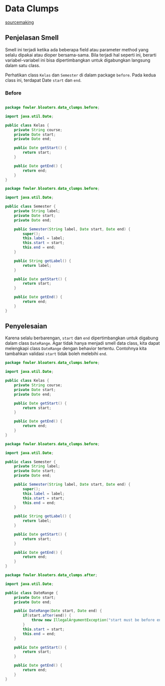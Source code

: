 # Data Clumps

[sourcemaking](https://sourcemaking.com/refactoring/smells/data-clumps)

## Penjelasan Smell

Smell ini terjadi ketika ada beberapa field atau parameter method yang selalu dipakai atau dioper bersama-sama. Bila terjadi hal seperti ini, berarti variabel-variabel ini bisa dipertimbangkan untuk digabungkan langsung dalam satu class.

Perhatikan class `Kelas` dan `Semester` di dalam package `before`. Pada kedua class ini, terdapat Date `start` dan `end`.

### Before

<Tabs>
<Tab name="kelas" text="Kelas.java">

```java

package fowler.bloaters.data_clumps.before;

import java.util.Date;

public class Kelas {
    private String course;
    private Date start;
    private Date end;

    public Date getStart() {
        return start;
    }

    public Date getEnd() {
        return end;
    }
}

```

</Tab>

<Tab name="semester" text="Semester.java">

```java
package fowler.bloaters.data_clumps.before;

import java.util.Date;

public class Semester {
	private String label;
	private Date start;
	private Date end;

	public Semester(String label, Date start, Date end) {
		super();
		this.label = label;
		this.start = start;
		this.end = end;
	}

	public String getLabel() {
		return label;
	}

	public Date getStart() {
		return start;
	}

	public Date getEnd() {
		return end;
	}
}

```

</Tab>

</Tabs>

## Penyelesaian

Karena selalu berbarengan, `start` dan `end` dipertimbangkan untuk digabung dalam class `DateRange`. Agar tidak hanya menjadi smell data class, kita dapat melengkapi class `DateRange` dengan behavior tertentu. Contohnya kita tambahkan validasi `start` tidak boleh melebihi `end`.

<Tabs>
<Tab name="kelas" text="Kelas.java">

```java
package fowler.bloaters.data_clumps.before;

import java.util.Date;

public class Kelas {
    private String course;
    private Date start;
    private Date end;

    public Date getStart() {
        return start;
    }

    public Date getEnd() {
        return end;
    }
}

```

</Tab>

<Tab name="semester" text="Semester.java">

```java
package fowler.bloaters.data_clumps.before;

import java.util.Date;

public class Semester {
	private String label;
	private Date start;
	private Date end;

	public Semester(String label, Date start, Date end) {
		super();
		this.label = label;
		this.start = start;
		this.end = end;
	}

	public String getLabel() {
		return label;
	}

	public Date getStart() {
		return start;
	}

	public Date getEnd() {
		return end;
	}
}

```

</Tab>
<Tab name="daterange" text="DateRange.java">

```java
package fowler.bloaters.data_clumps.after;

import java.util.Date;

public class DateRange {
	private Date start;
	private Date end;

	public DateRange(Date start, Date end) {
		if(start.after(end)) {
			throw new IllegalArgumentException("start must be before end");
		}
		this.start = start;
		this.end = end;
	}

	public Date getStart() {
		return start;
	}

	public Date getEnd() {
		return end;
	}
}
```

</Tab>
</Tabs>

